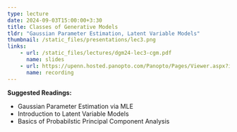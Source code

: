 ```yaml
---
type: lecture
date: 2024-09-03T15:00:00+3:30
title: Classes of Generative Models 
tldr: "Gaussian Parameter Estimation, Latent Variable Models"
thumbnail: /static_files/presentations/lec3.png
links: 
    - url: /static_files/lectures/dgm24-lec3-cgm.pdf
      name: slides
    - url: https://upenn.hosted.panopto.com/Panopto/Pages/Viewer.aspx?id=2d0e3a29-c64d-49b8-a1a5-b1e2002afa73
      name: recording
---
```

**Suggested Readings:**
- Gaussian Parameter Estimation via MLE
- Introduction to Latent Variable Models
- Basics of Probabilstic Principal Component Analysis